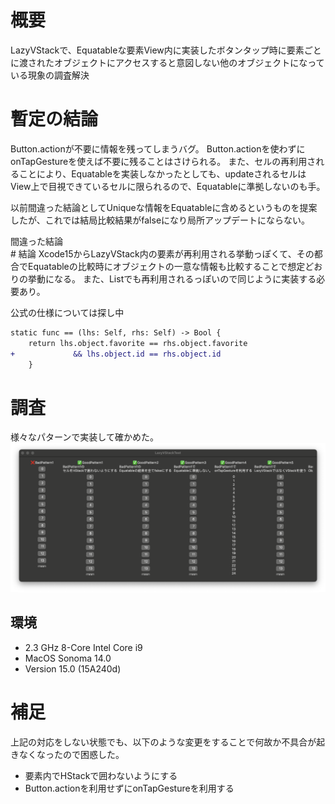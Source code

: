 

# 概要
LazyVStackで、Equatableな要素View内に実装したボタンタップ時に要素ごとに渡されたオブジェクトにアクセスすると意図しない他のオブジェクトになっている現象の調査解決


# 暫定の結論

Button.actionが不要に情報を残ってしまうバグ。
Button.actionを使わずにonTapGestureを使えば不要に残ることはさけられる。
また、セルの再利用されることにより、Equatableを実装しなかったとしても、updateされるセルはView上で目視できているセルに限られるので、Equatableに準拠しないのも手。


以前間違った結論としてUniqueな情報をEquatableに含めるというものを提案したが、これでは結局比較結果がfalseになり局所アップデートにならない。
<detail>
<summary>間違った結論<summary/>
# 結論
Xcode15からLazyVStack内の要素が再利用される挙動っぽくて、その都合でEquatableの比較時にオブジェクトの一意な情報も比較することで想定どおりの挙動になる。
また、Listでも再利用されるっぽいので同じように実装する必要あり。

公式の仕様については探し中

```diff
static func == (lhs: Self, rhs: Self) -> Bool {
    return lhs.object.favorite == rhs.object.favorite
+             && lhs.object.id == rhs.object.id
    }
```
<detail/>


# 調査
様々なパターンで実装して確かめた。
![image.png](image.png)

## 環境
* 2.3 GHz 8-Core Intel Core i9
* MacOS Sonoma 14.0
* Version 15.0 (15A240d)

# 補足
上記の対応をしない状態でも、以下のような変更をすることで何故か不具合が起きなくなったので困惑した。
* 要素内でHStackで囲わないようにする
* Button.actionを利用せずにonTapGestureを利用する

